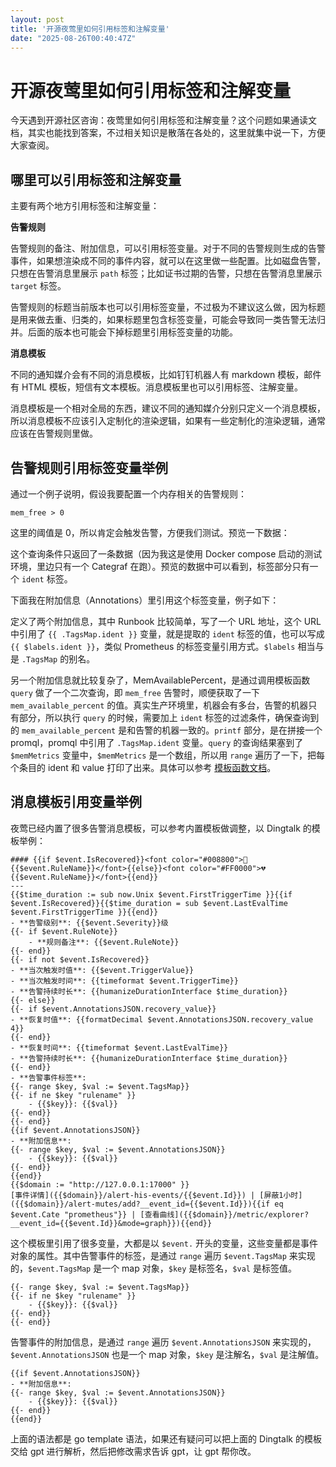 ```yaml
---
layout: post
title: '开源夜莺里如何引用标签和注解变量'
date: "2025-08-26T00:40:47Z"
---
```

开源夜莺里如何引用标签和注解变量
================

今天遇到开源社区咨询：夜莺里如何引用标签和注解变量？这个问题如果通读文档，其实也能找到答案，不过相关知识是散落在各处的，这里就集中说一下，方便大家查阅。

哪里可以引用标签和注解变量
-------------

主要有两个地方引用标签和注解变量：

**告警规则**

告警规则的备注、附加信息，可以引用标签变量。对于不同的告警规则生成的告警事件，如果想渲染成不同的事件内容，就可以在这里做一些配置。比如磁盘告警，只想在告警消息里展示 `path` 标签；比如证书过期的告警，只想在告警消息里展示 `target` 标签。

告警规则的标题当前版本也可以引用标签变量，不过极为不建议这么做，因为标题是用来做去重、归类的，如果标题里包含标签变量，可能会导致同一类告警无法归并。后面的版本也可能会下掉标题里引用标签变量的功能。

**消息模板**

不同的通知媒介会有不同的消息模板，比如钉钉机器人有 markdown 模板，邮件有 HTML 模板，短信有文本模板。消息模板里也可以引用标签、注解变量。

消息模板是一个相对全局的东西，建议不同的通知媒介分别只定义一个消息模板，所以消息模板不应该引入定制化的渲染逻辑，如果有一些定制化的渲染逻辑，通常应该在告警规则里做。

告警规则引用标签变量举例
------------

通过一个例子说明，假设我要配置一个内存相关的告警规则：

    mem_free > 0
    

这里的阈值是 0，所以肯定会触发告警，方便我们测试。预览一下数据：

这个查询条件只返回了一条数据（因为我这是使用 Docker compose 启动的测试环境，里边只有一个 Categraf 在跑）。预览的数据中可以看到，标签部分只有一个 `ident` 标签。

下面我在附加信息（Annotations）里引用这个标签变量，例子如下：

定义了两个附加信息，其中 Runbook 比较简单，写了一个 URL 地址，这个 URL 中引用了 `{{ .TagsMap.ident }}` 变量，就是提取的 `ident` 标签的值，也可以写成 `{{ $labels.ident }}`，类似 Prometheus 的标签变量引用方式。`$labels` 相当与是 `.TagsMap` 的别名。

另一个附加信息就比较复杂了，MemAvailablePercent，是通过调用模板函数 `query` 做了一个二次查询，即 `mem_free` 告警时，顺便获取了一下 `mem_available_percent` 的值。真实生产环境里，机器会有多台，告警的机器只有部分，所以执行 `query` 的时候，需要加上 `ident` 标签的过滤条件，确保查询到的 `mem_available_percent` 是和告警的机器一致的。`printf` 部分，是在拼接一个 promql，promql 中引用了 `.TagsMap.ident` 变量。`query` 的查询结果塞到了 `$memMetrics` 变量中，`$memMetrics` 是一个数组，所以用 `range` 遍历了一下，把每个条目的 ident 和 value 打印了出来。具体可以参考 [模板函数文档](/docs/content/flashcat-monitor/nightingale-v7/usage/notification/tpl_func/)。

消息模板引用变量举例
----------

夜莺已经内置了很多告警消息模板，可以参考内置模板做调整，以 Dingtalk 的模板举例：

    #### {{if $event.IsRecovered}}<font color="#008800">💚{{$event.RuleName}}</font>{{else}}<font color="#FF0000">💔{{$event.RuleName}}</font>{{end}}
    ---
    {{$time_duration := sub now.Unix $event.FirstTriggerTime }}{{if $event.IsRecovered}}{{$time_duration = sub $event.LastEvalTime $event.FirstTriggerTime }}{{end}}
    - **告警级别**: {{$event.Severity}}级
    {{- if $event.RuleNote}}
    	- **规则备注**: {{$event.RuleNote}}
    {{- end}}
    {{- if not $event.IsRecovered}}
    - **当次触发时值**: {{$event.TriggerValue}}
    - **当次触发时间**: {{timeformat $event.TriggerTime}}
    - **告警持续时长**: {{humanizeDurationInterface $time_duration}}
    {{- else}}
    {{- if $event.AnnotationsJSON.recovery_value}}
    - **恢复时值**: {{formatDecimal $event.AnnotationsJSON.recovery_value 4}}
    {{- end}}
    - **恢复时间**: {{timeformat $event.LastEvalTime}}
    - **告警持续时长**: {{humanizeDurationInterface $time_duration}}
    {{- end}}
    - **告警事件标签**:
    {{- range $key, $val := $event.TagsMap}}
    {{- if ne $key "rulename" }}
    	- {{$key}}: {{$val}}
    {{- end}}
    {{- end}}
    {{if $event.AnnotationsJSON}}
    - **附加信息**:
    {{- range $key, $val := $event.AnnotationsJSON}}
    	- {{$key}}: {{$val}}
    {{- end}}
    {{end}}
    {{$domain := "http://127.0.0.1:17000" }}
    [事件详情]({{$domain}}/alert-his-events/{{$event.Id}}) | [屏蔽1小时]({{$domain}}/alert-mutes/add?__event_id={{$event.Id}}){{if eq $event.Cate "prometheus"}} | [查看曲线]({{$domain}}/metric/explorer?__event_id={{$event.Id}}&mode=graph}}){{end}}
    

这个模板里引用了很多变量，大都是以 `$event.` 开头的变量，这些变量都是事件对象的属性。其中告警事件的标签，是通过 `range` 遍历 `$event.TagsMap` 来实现的，`$event.TagsMap` 是一个 map 对象，`$key` 是标签名，`$val` 是标签值。

    {{- range $key, $val := $event.TagsMap}}
    {{- if ne $key "rulename" }}
    	- {{$key}}: {{$val}}
    {{- end}}
    {{- end}}
    

告警事件的附加信息，是通过 `range` 遍历 `$event.AnnotationsJSON` 来实现的，`$event.AnnotationsJSON` 也是一个 map 对象，`$key` 是注解名，`$val` 是注解值。

    {{if $event.AnnotationsJSON}}
    - **附加信息**:
    {{- range $key, $val := $event.AnnotationsJSON}}
    	- {{$key}}: {{$val}}
    {{- end}}
    {{end}}
    

上面的语法都是 go template 语法，如果还有疑问可以把上面的 Dingtalk 的模板交给 gpt 进行解析，然后把修改需求告诉 gpt，让 gpt 帮你改。